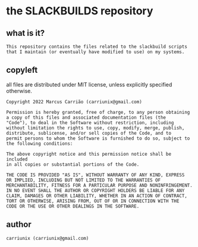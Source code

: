 # the SLACKBUILDS repository

## what is it?
    This repository contains the files related to the slackbuild scripts
    that I maintain (or eventually have modified to use) on my systems. 

## copyleft
   all files are distributed under MIT license, unless explicitly
   specified otherwise.

    Copyright 2022 Marcus Carrião (carriunix@gmail.com)

    Permission is hereby granted, free of charge, to any person obtaining
    a copy of this files and associated documentation files (the 
    "Code"), to deal in the Software without restriction, including
    without limitation the rights to use, copy, modify, merge, publish,
    distribute, sublicense, and/or sell copies of the Code, and to 
    permit persons to whom the Software is furnished to do so, subject to
    the following conditions:

    The above copyright notice and this permission notice shall be included
    in all copies or substantial portions of the Code.

    THE CODE IS PROVIDED "AS IS", WITHOUT WARRANTY OF ANY KIND, EXPRESS
    OR IMPLIED, INCLUDING BUT NOT LIMITED TO THE WARRANTIES OF
    MERCHANTABILITY, FITNESS FOR A PARTICULAR PURPOSE AND NONINFRINGEMENT.
    IN NO EVENT SHALL THE AUTHOR OR COPYRIGHT HOLDERS BE LIABLE FOR ANY 
    CLAIM, DAMAGES OR OTHER LIABILITY, WHETHER IN AN ACTION OF CONTRACT, 
    TORT OR OTHERWISE, ARISING FROM, OUT OF OR IN CONNECTION WITH THE 
    CODE OR THE USE OR OTHER DEALINGS IN THE SOFTWARE.
 
## author
    carriunix (carriunix@gmail.com)
